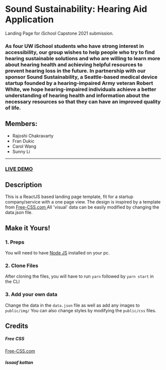 # Sound Sustainability: Hearing Aid Application
Landing Page for iSchool Capstone 2021 submission.

### As four UW iSchool students who have strong interest in accessibility, our group wishes to help people who try to find hearing sustainable solutions and who are willing to learn more about hearing health and achieving helpful resources to prevent hearing loss in the future. In partnership with our sponsor Sound Sustainability, a Seattle-based medical device startup founded by a hearing-impaired Army veteran Robert White, we hope hearing-impaired individuals achieve a better understanding of hearing health and information about the necessary resources so that they can have an improved quality of life.

## Members:
- Rajoshi Chakravarty
- Fran Dukic
- Carol Wang
- Sunny Li


------
### <a href="https://react-landing-page-template.herokuapp.com">LIVE DEMO</a> 

## Description
This is a ReactJS based landing page template, fit for a startup company/service with a one page view. The design is inspired by a template from <a href="https://www.free-css.com/assets/files/free-css-templates/preview/page234/interact/">Free-CSS.com </a>
All 'visual' data can be easily modified by changing the data.json file.

## Make it Yours!
### 1. Preps
You will need to have <a href="https://nodejs.org/">Node JS</a> installed on your pc. 

### 2. Clone Files
After cloning the files, you will have to run ```yarn``` followed by ```yarn start``` in the CLI
### 3. Add your own data 
Change the data in the ```data.json``` file as well as add any images to ```public/img/```
You can also change styles by modifying the ```public/css``` files.


## Credits
##### Free CSS 
<a href="https://www.free-css.com/assets/files/free-css-templates/preview/page234/interact/">Free-CSS.com </a>
##### Issaaf kattan
